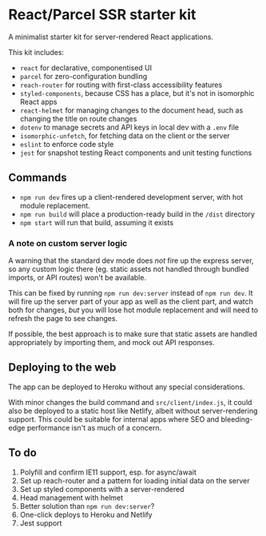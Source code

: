 # React/Parcel SSR starter kit

A minimalist starter kit for server-rendered React applications.

This kit includes:

- `react` for declarative, componentised UI
- `parcel` for zero-configuration bundling
- `reach-router` for routing with first-class accessibility features
- `styled-components`, because CSS has a place, but it's not in isomorphic React apps
- `react-helmet` for managing changes to the document head, such as changing the title on route changes
- `dotenv` to manage secrets and API keys in local dev with a `.env` file
- `isomorphic-unfetch`, for fetching data on the client or the server
- `eslint` to enforce code style
- `jest` for snapshot testing React components and unit testing functions

## Commands

- `npm run dev` fires up a client-rendered development server, with hot module replacement.
- `npm run build` will place a production-ready build in the `/dist` directory
- `npm start` will run that build, assuming it exists

### A note on custom server logic

A warning that the standard dev mode does *not* fire up the express server, so any custom logic there (eg. static assets not handled through bundled imports, or API routes) won't be available.

This can be fixed by running `npm run dev:server` instead of `npm run dev`. It will fire up the server part of your app as well as the client part, and watch both for changes, *but* you will lose hot module replacement and will need to refresh the page to see changes.

If possible, the best approach is to make sure that static assets are handled appropriately by importing them, and mock out API responses.

## Deploying to the web

The app can be deployed to Heroku without any special considerations.

With minor changes the build command and `src/client/index.js`, it could also be deployed to a static host like Netlify, albeit without server-rendering support. This could be suitable for internal apps where SEO and bleeding-edge performance isn't as much of a concern.

## To do

1. Polyfill and confirm IE11 support, esp. for async/await
2. Set up reach-router and a pattern for loading initial data on the server
3. Set up styled components with a server-rendered 
4. Head management with helmet
5. Better solution than `npm run dev:server`?
6. One-click deploys to Heroku and Netlify
7. Jest support